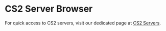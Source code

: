 # CS2 Server Browser

For quick access to CS2 servers, visit our dedicated page at [CS2 Servers](http://cs2servers.skincade.com).
